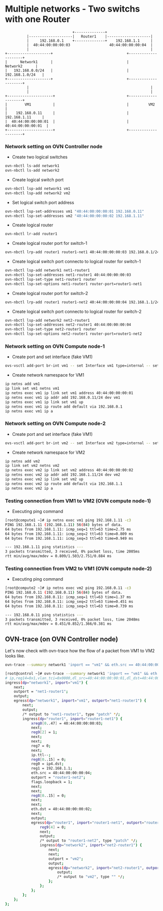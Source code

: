 # Multiple networks - Two switchs with one Router
```
                               +--------------+
          |--------------------|   Router1    |--------------------|
          |     192.168.0.1    +--------------+    192.168.1.1     |
          |  40:44:00:00:00:03                  40:44:00:00:00:04  |
          |                                                        |
+--------------------+                                  +---------------------+
|      Network1      |                                  |       Network2      |
|   192.168.0.0/24   |                                  |    192.168.1.0/24   |
+--------------------+                                  +---------------------+                                                                          
          |                                                        |
          |                                                        |
+---------------------+                                 +---------------------+                                                                            
|        VM1          |                                 |         VM2         |
|    192.168.0.11     |                                 |    192.168.1.11     |
|  40:44:00:00:00:01  |                                 |  40:44:00:00:00:01  |
+---------------------+                                 +---------------------+
```

### Network setting on OVN Controller node
* Create two logical switches
```bash
ovn-nbctl ls-add network1
ovn-nbctl ls-add network2
```

* Create logical switch port
```bash
ovn-nbctl lsp-add network1 vm1
ovn-nbctl lsp-add network2 vm2
```

* Set logical switch port address
```bash
ovn-nbctl lsp-set-addresses vm1 "40:44:00:00:00:01 192.168.0.11"
ovn-nbctl lsp-set-addresses vm2 "40:44:00:00:00:02 192.168.1.11"
```

* Create logical router
```bash
ovn-nbctl lr-add router1
```

* Create logical router port for switch-1
```bash
ovn-nbctl lrp-add router1 router1-net1 40:44:00:00:00:03 192.168.0.1/24
```

* Create logical switch port connecto to logical router for switch-1
```bash
ovn-nbctl lsp-add network1 net1-router1
ovn-nbctl lsp-set-addresses net1-router1 40:44:00:00:00:03
ovn-nbctl lsp-set-type net1-router1 router
ovn-nbctl lsp-set-options net1-router1 router-port=router1-net1
```

* Create logical router port for switch-2
```bash
ovn-nbctl lrp-add router1 router1-net2 40:44:00:00:00:04 192.168.1.1/24
```

* Create logical switch port connecto to logical router for switch-2
```bash
ovn-nbctl lsp-add network2 net2-router1
ovn-nbctl lsp-set-addresses net2-router1 40:44:00:00:00:04
ovn-nbctl lsp-set-type net2-router1 router
ovn-nbctl lsp-set-options net2-router1 router-port=router1-net2
```

### Network setting on OVN Compute node-1
* Create port and set interface (fake VM1)
```bash
ovs-vsctl add-port br-int vm1 -- set Interface vm1 type=internal -- set Interface vm1 external_ids:iface-id=vm1
```
 * Create network namespace for VM1
 ```bash
 ip netns add vm1
 ip link set vm1 netns vm1
 ip netns exec vm1 ip link set vm1 address 40:44:00:00:00:01
 ip netns exec vm1 ip addr add 192.168.0.11/24 dev vm1
 ip netns exec vm1 ip link set vm1 up
 ip netns exec vm1 ip route add default via 192.168.0.1
 ip netns exec vm1 ip a
 ```

### Network setting on OVN Compute node-2
* Create port and set interface (fake VM1)
```bash
ovs-vsctl add-port br-int vm2 -- set Interface vm2 type=internal -- set Interface vm2 external_ids:iface-id=vm2
```

* Create network namespace for VM2
```bash
ip netns add vm2
ip link set vm2 netns vm2
ip netns exec vm2 ip link set vm2 address 40:44:00:00:00:02
ip netns exec vm2 ip addr add 192.168.1.11/24 dev vm2
ip netns exec vm2 ip link set vm2 up
ip netns exec vm2 ip route add default via 192.168.1.1
ip netns exec vm2 ip a
```

### Testing connection from VM1 to VM2 (OVN compute node-1)
* Executing ping command
```bash
[root@compute1 ~]# ip netns exec vm1 ping 192.168.1.11 -c3
PING 192.168.1.11 (192.168.1.11) 56(84) bytes of data.
64 bytes from 192.168.1.11: icmp_seq=1 ttl=63 time=2.75 ms
64 bytes from 192.168.1.11: icmp_seq=2 ttl=63 time=0.809 ms
64 bytes from 192.168.1.11: icmp_seq=3 ttl=63 time=0.949 ms

--- 192.168.1.11 ping statistics ---
3 packets transmitted, 3 received, 0% packet loss, time 2005ms
rtt min/avg/max/mdev = 0.809/1.503/2.751/0.884 ms

```

### Testing connection from VM2 to VM1 (OVN compute node-2)
* Executing ping command
```bash
[root@compute2 ~]# ip netns exec vm2 ping 192.168.0.11 -c3
PING 192.168.0.11 (192.168.0.11) 56(84) bytes of data.
64 bytes from 192.168.0.11: icmp_seq=1 ttl=63 time=1.37 ms
64 bytes from 192.168.0.11: icmp_seq=2 ttl=63 time=0.451 ms
64 bytes from 192.168.0.11: icmp_seq=3 ttl=63 time=0.739 ms

--- 192.168.0.11 ping statistics ---
3 packets transmitted, 3 received, 0% packet loss, time 2048ms
rtt min/avg/max/mdev = 0.451/0.852/1.366/0.381 ms
```

## OVN-trace (on OVN Controller node)
Let's now check with ovn-trace how the flow of a packet from VM1 to VM2 looks like.
```bash
ovn-trace --summary network1 'inport == "vm1" && eth.src == 40:44:00:00:00:01 && eth.dst == 40:44:00:00:00:03 && ip4.src == 192.168.0.11 && ip4.dst == 192.168.1.11 && ip.ttl == 64'
```
```bash
[root@control ~]# ovn-trace --summary network1 'inport == "vm1" && eth.src == 40:44:00:00:00:01 && eth.dst == 40:44:00:00:00:03 && ip4.src == 192.168.0.11 && ip4.dst == 192.168.1.11 && ip.ttl == 64'
# ip,reg14=0x1,vlan_tci=0x0000,dl_src=40:44:00:00:00:01,dl_dst=40:44:00:00:00:03,nw_src=192.168.0.11,nw_dst=192.168.1.11,nw_proto=0,nw_tos=0,nw_ecn=0,nw_ttl=64
ingress(dp="network1", inport="vm1") {
    next;
    outport = "net1-router1";
    output;
    egress(dp="network1", inport="vm1", outport="net1-router1") {
        next;
        output;
        /* output to "net1-router1", type "patch" */;
        ingress(dp="router1", inport="router1-net1") {
            xreg0[0..47] = 40:44:00:00:00:03;
            next;
            reg9[2] = 1;
            next;
            next;
            reg7 = 0;
            next;
            ip.ttl--;
            reg8[0..15] = 0;
            reg0 = ip4.dst;
            reg1 = 192.168.1.1;
            eth.src = 40:44:00:00:00:04;
            outport = "router1-net2";
            flags.loopback = 1;
            next;
            next;
            reg8[0..15] = 0;
            next;
            next;
            eth.dst = 40:44:00:00:00:02;
            next;
            output;
            egress(dp="router1", inport="router1-net1", outport="router1-net2") {
                reg9[4] = 0;
                next;
                output;
                /* output to "router1-net2", type "patch" */;
                ingress(dp="network2", inport="net2-router1") {
                    next;
                    next;
                    outport = "vm2";
                    output;
                    egress(dp="network2", inport="net2-router1", outport="vm2") {
                        output;
                        /* output to "vm2", type "" */;
                    };
                };
            };
        };
    };
};

```
